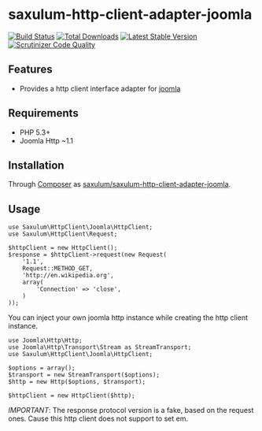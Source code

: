 # saxulum-http-client-adapter-joomla

[![Build Status](https://api.travis-ci.org/saxulum/saxulum-http-client-adapter-joomla.png?branch=master)](https://travis-ci.org/saxulum/saxulum-http-client-adapter-joomla)
[![Total Downloads](https://poser.pugx.org/saxulum/saxulum-http-client-adapter-joomla/downloads.png)](https://packagist.org/packages/saxulum/saxulum-http-client-adapter-joomla)
[![Latest Stable Version](https://poser.pugx.org/saxulum/saxulum-http-client-adapter-joomla/v/stable.png)](https://packagist.org/packages/saxulum/saxulum-http-client-adapter-joomla)
[![Scrutinizer Code Quality](https://scrutinizer-ci.com/g/saxulum/saxulum-http-client-adapter-joomla/badges/quality-score.png?b=master)](https://scrutinizer-ci.com/g/saxulum/saxulum-http-client-adapter-joomla/?branch=master)

## Features

 * Provides a http client interface adapter for [joomla][1]

## Requirements

 * PHP 5.3+
 * Joomla Http ~1.1

## Installation

Through [Composer](http://getcomposer.org) as [saxulum/saxulum-http-client-adapter-joomla][2].

## Usage

``` {.php}
use Saxulum\HttpClient\Joomla\HttpClient;
use Saxulum\HttpClient\Request;

$httpClient = new HttpClient();
$response = $httpClient->request(new Request(
    '1.1',
    Request::METHOD_GET,
    'http://en.wikipedia.org',
    array(
        'Connection' => 'close',
    )
));
```

You can inject your own joomla http instance while creating the http client instance.

``` {.php}
use Joomla\Http\Http;
use Joomla\Http\Transport\Stream as StreamTransport;
use Saxulum\HttpClient\Joomla\HttpClient;

$options = array();
$transport = new StreamTransport($options);
$http = new Http($options, $transport);

$httpClient = new HttpClient($http);
```

*IMPORTANT*: The response protocol version is a fake, based on the request ones.
Cause this http client does not support to set em.

[1]: https://packagist.org/packages/joomla/http
[2]: https://packagist.org/packages/saxulum/saxulum-http-client-adapter-joomla